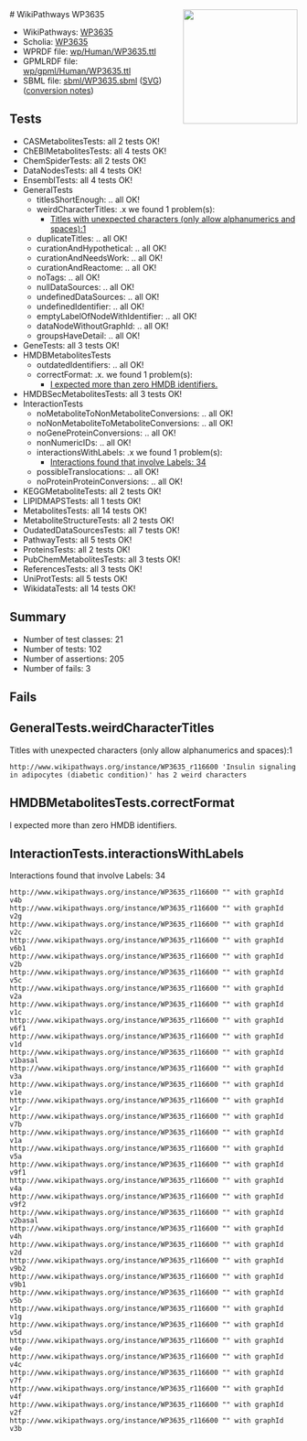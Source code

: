 <img style="float: right; width: 200px" src="../logo.png" />
# WikiPathways WP3635

* WikiPathways: [WP3635](https://identifiers.org/wikipathways:WP3635)
* Scholia: [WP3635](https://scholia.toolforge.org/wikipathways/WP3635)
* WPRDF file: [wp/Human/WP3635.ttl](../wp/Human/WP3635.ttl)
* GPMLRDF file: [wp/gpml/Human/WP3635.ttl](../wp/gpml/Human/WP3635.ttl)
* SBML file: [sbml/WP3635.sbml](../sbml/WP3635.sbml) ([SVG](../sbml/WP3635.svg)) ([conversion notes](../sbml/WP3635.txt))

## Tests
* CASMetabolitesTests: all 2 tests OK!
* ChEBIMetabolitesTests: all 4 tests OK!
* ChemSpiderTests: all 2 tests OK!
* DataNodesTests: all 4 tests OK!
* EnsemblTests: all 4 tests OK!
* GeneralTests
    * titlesShortEnough: .. all OK!
    * weirdCharacterTitles: .x we found 1 problem(s):
        * [Titles with unexpected characters (only allow alphanumerics and spaces):1](#fda87b3f)
    * duplicateTitles: .. all OK!
    * curationAndHypothetical: .. all OK!
    * curationAndNeedsWork: .. all OK!
    * curationAndReactome: .. all OK!
    * noTags: .. all OK!
    * nullDataSources: .. all OK!
    * undefinedDataSources: .. all OK!
    * undefinedIdentifier: .. all OK!
    * emptyLabelOfNodeWithIdentifier: .. all OK!
    * dataNodeWithoutGraphId: .. all OK!
    * groupsHaveDetail: .. all OK!
* GeneTests: all 3 tests OK!
* HMDBMetabolitesTests
    * outdatedIdentifiers: .. all OK!
    * correctFormat: .x. we found 1 problem(s):
        * [I expected more than zero HMDB identifiers.](#ad154c1e)
* HMDBSecMetabolitesTests: all 3 tests OK!
* InteractionTests
    * noMetaboliteToNonMetaboliteConversions: .. all OK!
    * noNonMetaboliteToMetaboliteConversions: .. all OK!
    * noGeneProteinConversions: .. all OK!
    * nonNumericIDs: .. all OK!
    * interactionsWithLabels: .x we found 1 problem(s):
        * [Interactions found that involve Labels: 34](#fe97a8fa)
    * possibleTranslocations: .. all OK!
    * noProteinProteinConversions: .. all OK!
* KEGGMetaboliteTests: all 2 tests OK!
* LIPIDMAPSTests: all 1 tests OK!
* MetabolitesTests: all 14 tests OK!
* MetaboliteStructureTests: all 2 tests OK!
* OudatedDataSourcesTests: all 7 tests OK!
* PathwayTests: all 5 tests OK!
* ProteinsTests: all 2 tests OK!
* PubChemMetabolitesTests: all 3 tests OK!
* ReferencesTests: all 3 tests OK!
* UniProtTests: all 5 tests OK!
* WikidataTests: all 14 tests OK!


## Summary

* Number of test classes: 21
* Number of tests: 102
* Number of assertions: 205
* Number of fails: 3

## Fails

<a name="fda87b3f" />

## GeneralTests.weirdCharacterTitles

Titles with unexpected characters (only allow alphanumerics and spaces):1
```
http://www.wikipathways.org/instance/WP3635_r116600 'Insulin signaling in adipocytes (diabetic condition)' has 2 weird characters
```

<a name="ad154c1e" />

## HMDBMetabolitesTests.correctFormat

I expected more than zero HMDB identifiers.
<a name="fe97a8fa" />

## InteractionTests.interactionsWithLabels

Interactions found that involve Labels: 34
```
http://www.wikipathways.org/instance/WP3635_r116600 "" with graphId v4b
http://www.wikipathways.org/instance/WP3635_r116600 "" with graphId v2g
http://www.wikipathways.org/instance/WP3635_r116600 "" with graphId v2c
http://www.wikipathways.org/instance/WP3635_r116600 "" with graphId v6b1
http://www.wikipathways.org/instance/WP3635_r116600 "" with graphId v2b
http://www.wikipathways.org/instance/WP3635_r116600 "" with graphId v5c
http://www.wikipathways.org/instance/WP3635_r116600 "" with graphId v2a
http://www.wikipathways.org/instance/WP3635_r116600 "" with graphId v1c
http://www.wikipathways.org/instance/WP3635_r116600 "" with graphId v6f1
http://www.wikipathways.org/instance/WP3635_r116600 "" with graphId v1d
http://www.wikipathways.org/instance/WP3635_r116600 "" with graphId v1basal
http://www.wikipathways.org/instance/WP3635_r116600 "" with graphId v3a
http://www.wikipathways.org/instance/WP3635_r116600 "" with graphId v1e
http://www.wikipathways.org/instance/WP3635_r116600 "" with graphId v1r
http://www.wikipathways.org/instance/WP3635_r116600 "" with graphId v7b
http://www.wikipathways.org/instance/WP3635_r116600 "" with graphId v1a
http://www.wikipathways.org/instance/WP3635_r116600 "" with graphId v5a
http://www.wikipathways.org/instance/WP3635_r116600 "" with graphId v9f1
http://www.wikipathways.org/instance/WP3635_r116600 "" with graphId v4a
http://www.wikipathways.org/instance/WP3635_r116600 "" with graphId v9f2
http://www.wikipathways.org/instance/WP3635_r116600 "" with graphId v2basal
http://www.wikipathways.org/instance/WP3635_r116600 "" with graphId v4h
http://www.wikipathways.org/instance/WP3635_r116600 "" with graphId v2d
http://www.wikipathways.org/instance/WP3635_r116600 "" with graphId v9b2
http://www.wikipathways.org/instance/WP3635_r116600 "" with graphId v9b1
http://www.wikipathways.org/instance/WP3635_r116600 "" with graphId v5b
http://www.wikipathways.org/instance/WP3635_r116600 "" with graphId v1g
http://www.wikipathways.org/instance/WP3635_r116600 "" with graphId v5d
http://www.wikipathways.org/instance/WP3635_r116600 "" with graphId v4e
http://www.wikipathways.org/instance/WP3635_r116600 "" with graphId v4c
http://www.wikipathways.org/instance/WP3635_r116600 "" with graphId v7f
http://www.wikipathways.org/instance/WP3635_r116600 "" with graphId v4f
http://www.wikipathways.org/instance/WP3635_r116600 "" with graphId v2f
http://www.wikipathways.org/instance/WP3635_r116600 "" with graphId v3b
```

